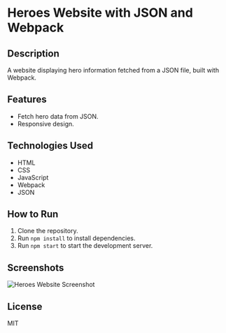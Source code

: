 # Heroes Website with JSON and Webpack

## Description
A website displaying hero information fetched from a JSON file, built with Webpack.

## Features
- Fetch hero data from JSON.
- Responsive design.

## Technologies Used
- HTML
- CSS
- JavaScript
- Webpack
- JSON

## How to Run
1. Clone the repository.
2. Run `npm install` to install dependencies.
3. Run `npm start` to start the development server.

## Screenshots
![Heroes Website Screenshot](./screenshot.png)

## License
MIT